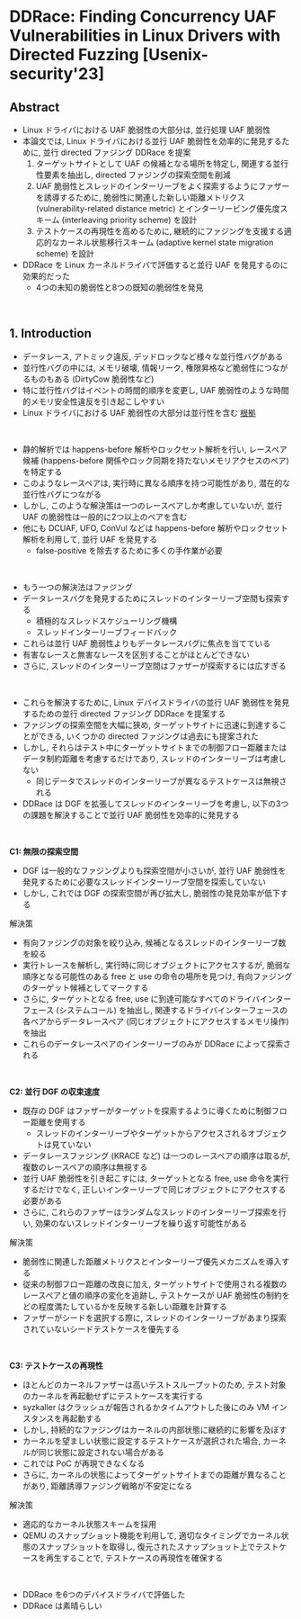 # DDRace: Finding Concurrency UAF Vulnerabilities in Linux Drivers with Directed Fuzzing [Usenix-security'23]

## Abstract

- Linux ドライバにおける UAF 脆弱性の大部分は, 並行処理 UAF 脆弱性
- 本論文では, Linux ドライバにおける並行 UAF 脆弱性を効率的に発見するために, 並行 directed ファジング DDRace を提案
  1. ターゲットサイトとして UAF の候補となる場所を特定し, 関連する並行性要素を抽出し, directed ファジングの探索空間を削減
  2. UAF 脆弱性とスレッドのインターリーブをよく探索するようにファザーを誘導するために, 脆弱性に関連した新しい距離メトリクス (vulnerability-related distance metric) とインターリービング優先度スキーム (interleaving priority scheme) を設計
  3. テストケースの再現性を高めるために, 継続的にファジングを支援する適応的なカーネル状態移行スキーム (adaptive kernel state migration scheme) を設計
- DDRace を Linux カーネルドライバで評価すると並行 UAF を発見するのに効果的だった
  - 4つの未知の脆弱性と8つの既知の脆弱性を発見

<br/>

## 1. Introduction

- データレース, アトミック違反, デッドロックなど様々な並行性バグがある
- 並行性バグの中には, メモリ破壊, 情報リーク, 権限昇格など脆弱性につながるものもある (DirtyCow 脆弱性など)
- 特に並行性バグはイベントの時間的順序を変更し, UAF 脆弱性のような時間的メモリ安全性違反を引き起こしやすい
- Linux ドライバにおける UAF 脆弱性の大部分は並行性を含む [根拠](https://www.usenix.org/conference/atc19/presentation/bai)

<br/>

- 静的解析では happens-before 解析やロックセット解析を行い, レースペア候補 (happens-before 関係やロック同期を持たないメモリアクセスのペア) を特定する
- このようなレースペアは, 実行時に異なる順序を持つ可能性があり, 潜在的な並行性バグにつながる
- しかし, このような解決策は一つのレースペアしか考慮していないが, 並行 UAF の脆弱性は一般的に2つ以上のペアを含む
- 他にも DCUAF, UFO, ConVul などは happens-before 解析やロックセット解析を利用して, 並行 UAF を発見する
  - false-positive を除去するために多くの手作業が必要

<br/>

- もう一つの解決法はファジング
- データレースバグを発見するためにスレッドのインターリーブ空間も探索する
  - 積極的なスレッドスケジューリング機構
  - スレッドインターリーブフィードバック
- これらは並行 UAF 脆弱性よりもデータレースバグに焦点を当てている
- 有害なレースと無害なレースを区別することがほとんどできない
- さらに, スレッドのインターリーブ空間はファザーが探索するには広すぎる

<br/>

- これらを解決するために, Linux デバイスドライバの並行 UAF 脆弱性を発見するための並行 directed ファジング DDRace を提案する
- ファジングの探索空間を大幅に狭め, ターゲットサイトに迅速に到達することができる, いくつかの directed ファジングは過去にも提案された
- しかし, それらはテスト中にターゲットサイトまでの制御フロー距離またはデータ制約距離を考慮するだけであり, スレッドのインターリーブは考慮しない
  - 同じデータでスレッドのインターリーブが異なるテストケースは無視される
- DDRace は DGF を拡張してスレッドのインターリーブを考慮し, 以下の3つの課題を解決することで並行 UAF 脆弱性を効率的に発見する

<br/>

**C1: 無限の探索空間**

- DGF は一般的なファジングよりも探索空間が小さいが, 並行 UAF 脆弱性を発見するために必要なスレッドインターリーブ空間を探索していない
- しかし, これでは DGF の探索空間が再び拡大し, 脆弱性の発見効率が低下する

解決策

- 有向ファジングの対象を絞り込み, 候補となるスレッドのインターリーブ数を絞る
- 実行トレースを解析し, 実行時に同じオブジェクトにアクセスするが, 脆弱な順序となる可能性のある free と use の命令の場所を見つけ, 有向ファジングのターゲット候補としてマークする
- さらに, ターゲットとなる free, use に到達可能なすべてのドライバインターフェース (システムコール) を抽出し, 関連するドライバインターフェースの各ペアからデータレースペア (同じオブジェクトにアクセスするメモリ操作) を抽出
- これらのデータレースペアのインターリーブのみが DDRace によって探索される

<br/>

**C2: 並行 DGF の収束速度**

- 既存の DGF はファザーがターゲットを探索するように導くために制御フロー距離を使用する
  - スレッドのインターリーブやターゲットからアクセスされるオブジェクトは見ていない
- データレースファジング (KRACE など) は一つのレースペアの順序は取るが, 複数のレースペアの順序は無視する
- 並行 UAF 脆弱性を引き起こすには, ターゲットとなる free, use 命令を実行するだけでなく, 正しいインターリーブで同じオブジェクトにアクセスする必要がある
- さらに, これらのファザーはランダムなスレッドのインターリーブ探索を行い, 効果のないスレッドインターリーブを繰り返す可能性がある

解決策

- 脆弱性に関連した距離メトリクスとインターリーブ優先メカニズムを導入する
- 従来の制御フロー距離の改良に加え, ターゲットサイトで使用される複数のレースペアと値の順序の変化を追跡し, テストケースが UAF 脆弱性の制約をどの程度満たしているかを反映する新しい距離を計算する
- ファザーがシードを選択する際に, スレッドのインターリーブがあまり探索されていないシードテストケースを優先する

<br/>

**C3: テストケースの再現性**

- ほとんどのカーネルファザーは高いテストスループットのため, テスト対象のカーネルを再起動せずにテストケースを実行する
- syzkaller はクラッシュが報告されるかタイムアウトした後にのみ VM インスタンスを再起動する
- しかし, 持続的なファジングはカーネルの内部状態に継続的に影響を及ぼす
- カーネルを望ましい状態に設定するテストケースが選択された場合, カーネルが同じ状態に設定されない場合がある
- これでは PoC が再現できなくなる
- さらに, カーネルの状態によってターゲットサイトまでの距離が異なることがあり, 距離誘導ファジング戦略が不安定になる

解決策

- 適応的なカーネル状態スキームを採用
- QEMU のスナップショット機能を利用して, 適切なタイミングでカーネル状態のスナップショットを取得し, 復元されたスナップショット上でテストケースを再生することで, テストケースの再現性を確保する

<br/>

- DDRace を6つのデバイスドライバで評価した
- DDRace は素晴らしい